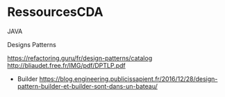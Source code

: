# RessourcesCDA

JAVA

Designs Patterns 

https://refactoring.guru/fr/design-patterns/catalog
http://bliaudet.free.fr/IMG/pdf/DPTLP.pdf

  - Builder
  https://blog.engineering.publicissapient.fr/2016/12/28/design-pattern-builder-et-builder-sont-dans-un-bateau/
